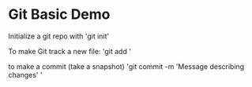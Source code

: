 Git Basic Demo
==============

Initialize a git repo with 'git init'

To make Git track a new file: 'git add <file>'

to make a commit (take a snapshot) 'git commit -m 'Message describing changes' '